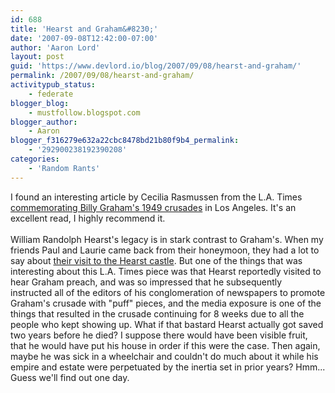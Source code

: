 ```yaml
---
id: 688
title: 'Hearst and Graham&#8230;'
date: '2007-09-08T12:42:00-07:00'
author: 'Aaron Lord'
layout: post
guid: 'https://www.devlord.io/blog/2007/09/08/hearst-and-graham/'
permalink: /2007/09/08/hearst-and-graham/
activitypub_status:
    - federate
blogger_blog:
    - mustfollow.blogspot.com
blogger_author:
    - Aaron
blogger_f316279e632a22cbc8478bd21b80f9b4_permalink:
    - '292900238192390208'
categories:
    - 'Random Rants'
---
```


I found an interesting article by Cecilia Rasmussen from the L.A. Times <a href="http://www.latimes.com/features/religion/la-me-then2sep02,1,449759.story">commemorating Billy Graham's 1949 crusades</a> in Los Angeles.  It's an excellent read, I highly recommend it.<br /><br />William Randolph Hearst's legacy is in stark contrast to Graham's.  When my friends Paul and Laurie came back from their honeymoon, they had a lot to say about <a href="http://www.getunderground.com/underground/columns/article.cfm?Article_ID=2244">their visit to the Hearst castle</a>.  But one of the things that was interesting about this L.A. Times piece was that Hearst reportedly visited to hear Graham preach, and was so impressed that he subsequently instructed all of the editors of his conglomeration of newspapers to promote Graham's crusade with "puff" pieces, and the media exposure is one of the things that resulted in the crusade continuing for 8 weeks due to all the people who kept showing up.  What if that bastard Hearst actually got saved two years before he died?  I suppose there would have been visible fruit, that he would have put his house in order if this were the case.  Then again, maybe he was sick in a wheelchair and couldn't do much about it while his empire and estate were perpetuated by the inertia set in prior years?  Hmm...  Guess we'll find out one day.<div class="blogger-post-footer"></div>
